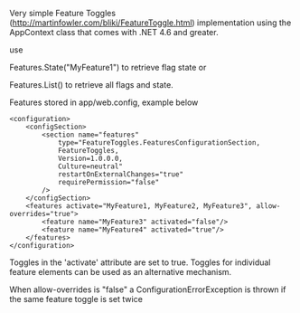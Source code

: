 Very simple Feature Toggles (http://martinfowler.com/bliki/FeatureToggle.html) implementation using the AppContext class that comes with .NET 4.6 and greater.

  use 

  Features.State("MyFeature1") to retrieve flag state or
  
  Features.List() to retrieve all flags and state.

Features stored in app/web.config, example below

	<configuration>
		<configSection> 
			<section name="features"
				type="FeatureToggles.FeaturesConfigurationSection, 
				FeatureToggles, 
				Version=1.0.0.0, 
				Culture=neutral"
				restartOnExternalChanges="true"
				requirePermission="false"
			/>
		</configSection> 
		<features activate="MyFeature1, MyFeature2, MyFeature3", allow-overrides="true">
			<feature name="MyFeature3" activated="false"/>
			<feature name="MyFeature4" activated="true"/>
		</features>
	</configuration>

Toggles in the 'activate' attribute are set to true.
Toggles for individual feature elements can be used as an alternative mechanism.

When allow-overrides is "false" a ConfigurationErrorException is thrown if the same feature toggle is set twice

